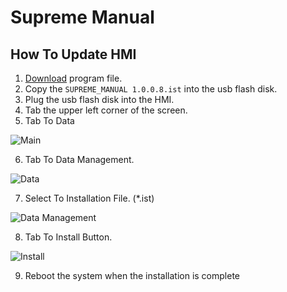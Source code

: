# Supreme Manual

## How To Update HMI
 1. [Download](https://github.com/kubanmachine/SupremeManual/raw/main/SUPREME_MANUAL%20%201.0.0.8.ist) program file.
 2. Copy the `SUPREME_MANUAL 1.0.0.8.ist` into the usb flash disk.
 3. Plug the usb flash disk into the HMI.
 4. Tab the upper left corner of the screen.
 5. Tab To Data
 
 
![Main](https://github.com/KubanCoffeeRoasters/SupremeManual/assets/134377245/a7a25ad6-1e40-47f1-be4d-add417dc1cfd)



 6. Tab To Data Management.
 
 
![Data](https://github.com/KubanCoffeeRoasters/SupremeManual/assets/134377245/eec86d21-a544-4385-b42d-1a344b9d7b34)



 7. Select To Installation File. (*.ist)
 
 
![Data Management](https://github.com/KubanCoffeeRoasters/SupremeManual/assets/134377245/1127cccd-b07a-432d-8c49-7e8de6a03514)



 8. Tab To Install Button.


![Install](https://github.com/KubanCoffeeRoasters/SupremeManual/assets/134377245/2338ba58-e1be-4548-9bce-6d9ffbf12ec6)


 9. Reboot the system when the installation is complete
